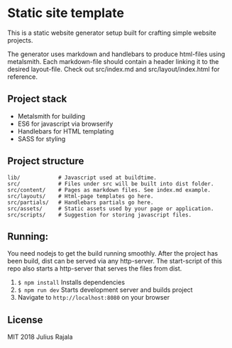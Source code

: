 # Static site template

This is a static website generator setup built for crafting simple website projects.

The generator uses markdown and handlebars to produce html-files using metalsmith. Each markdown-file should contain a header linking it to the desired layout-file. Check out src/index.md and src/layout/index.html for reference.

## Project stack
- Metalsmith for building
- ES6 for javascript via browserify
- Handlebars for HTML templating
- SASS for styling

## Project structure
```
lib/            # Javascript used at buildtime.
src/            # Files under src will be built into dist folder.
src/content/    # Pages as markdown files. See index.md example.
src/layouts/    # Html-page templates go here.
src/partials/   # Handlebars partials go here.
src/assets/     # Static assets used by your page or application.
src/scripts/    # Suggestion for storing javascript files.
```

## Running:
You need nodejs to get the build running smoothly. After the project has been build, dist can be served via any http-server. The start-script of this repo also starts a http-server that serves the files from dist.

1. `$ npm install` Installs dependencies
2. `$ npm run dev` Starts development server and builds project
3. Navigate to `http://localhost:8080` on your browser

## License

MIT 2018 Julius Rajala
